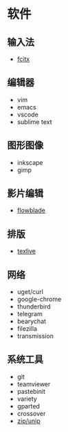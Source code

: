 # 软件

## 输入法

- [fcitx](fcitx.md)


## 编辑器

- vim
- emacs
- vscode
- sublime text

## 图形图像

- inkscape
- gimp

## 影片编辑

- [flowblade](flowblade.md)

## 排版 

- [texlive](texlive.md)

## 网络

- uget/curl
- google-chrome
- thunderbird
- telegram
- bearychat
- filezilla
- transmission

## 系统工具

- git
- teamviewer
- pastebinit
- variety
- gparted
- crossover 
- [zip/unip](zip.md)


